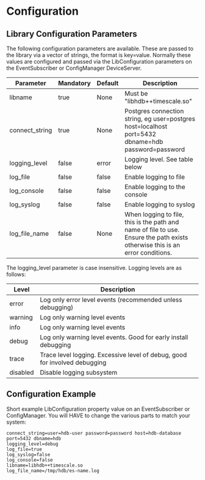 # Configuration

## Library Configuration Parameters

The following configuration parameters are available. These are passed to the library via a vector of strings, the format is key=value. Normally these values are configured and passed via the LibConfiguration parameters on the EventSubscriber or ConfigManager DeviceServer.


| Parameter | Mandatory | Default | Description |
|------|-----|-----|-----|
| libname | true | None | Must be "libhdb++timescale.so" |
| connect_string | true | None | Postgres connection string, eg user=postgres host=localhost port=5432 dbname=hdb password=password |
| logging_level | false | error | Logging level. See table below |
| log_file | false | false | Enable logging to file |
| log_console | false | false | Enable logging to the console |
| log_syslog | false | false | Enable logging to syslog |
| log_file_name | false | None | When logging to file, this is the path and name of file to use. Ensure the path exists otherwise this is an error conditions. |

The logging_level parameter is case insensitive. Logging levels are as follows:

| Level | Description |
|------|-----|
| error | Log only error level events (recommended unless debugging) |
| warning | Log only warning level events |
| info | Log only warning level events |
| debug | Log only warning level events. Good for early install debugging |
| trace | Trace level logging. Excessive level of debug, good for involved debugging |
| disabled | Disable logging subsystem |

## Configuration Example

Short example LibConfiguration property value on an EventSubscriber or ConfigManager. You will HAVE to change the various parts to match your system:

```
connect_string=user=hdb-user password=password host=hdb-database port=5432 dbname=hdb
logging_level=debug
log_file=true
log_syslog=false
log_console=false
libname=libhdb++timescale.so
log_file_name=/tmp/hdb/es-name.log
````